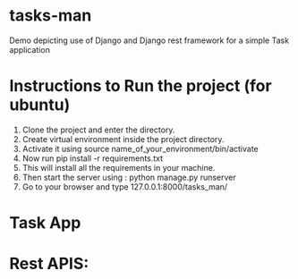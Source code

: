 # tasks-man
Demo depicting use of Django and Django rest framework for a simple Task application

# Instructions to Run the project (for ubuntu)
1. Clone the project and enter the directory.
2. Create virtual environment inside the project directory.
3. Activate it using source name_of_your_environment/bin/activate
4. Now run pip install -r requirements.txt
5. This will install all the requirements in your machine.
6. Then start the server using : python manage.py runserver
7. Go to your browser and type 127.0.0.1:8000/tasks_man/

#  Task App

# Rest APIS:
